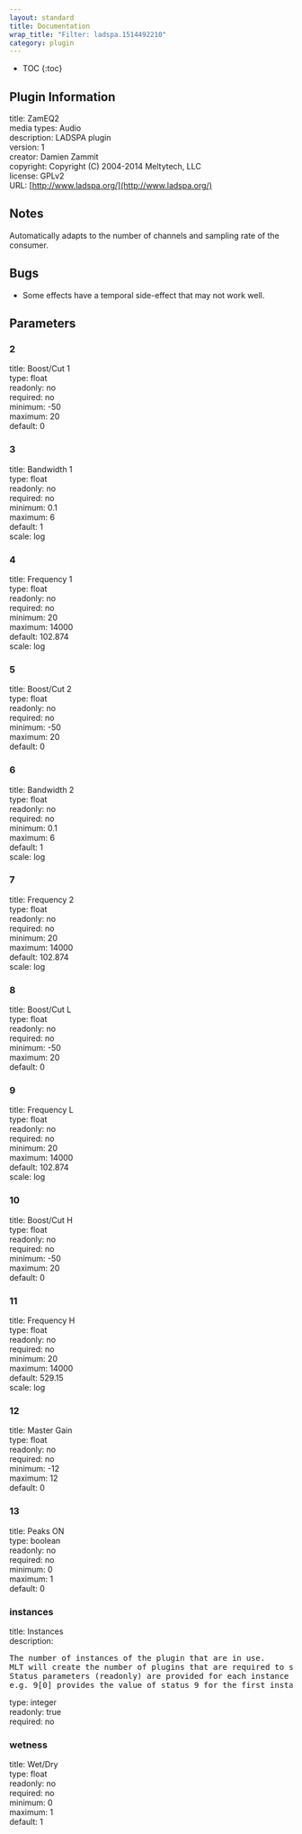 ```yaml
---
layout: standard
title: Documentation
wrap_title: "Filter: ladspa.1514492210"
category: plugin
---
```

* TOC
{:toc}

## Plugin Information

title: ZamEQ2  
media types:
Audio  
description: LADSPA plugin  
version: 1  
creator: Damien Zammit  
copyright: Copyright (C) 2004-2014 Meltytech, LLC  
license: GPLv2  
URL: [http://www.ladspa.org/](http://www.ladspa.org/)  

## Notes

Automatically adapts to the number of channels and sampling rate of the consumer.

## Bugs

* Some effects have a temporal side-effect that may not work well.


## Parameters

### 2

title: Boost/Cut 1    
type: float  
readonly: no  
required: no  
minimum: -50  
maximum: 20  
default: 0  

### 3

title: Bandwidth 1    
type: float  
readonly: no  
required: no  
minimum: 0.1  
maximum: 6  
default: 1  
scale: log  

### 4

title: Frequency 1    
type: float  
readonly: no  
required: no  
minimum: 20  
maximum: 14000  
default: 102.874  
scale: log  

### 5

title: Boost/Cut 2    
type: float  
readonly: no  
required: no  
minimum: -50  
maximum: 20  
default: 0  

### 6

title: Bandwidth 2    
type: float  
readonly: no  
required: no  
minimum: 0.1  
maximum: 6  
default: 1  
scale: log  

### 7

title: Frequency 2    
type: float  
readonly: no  
required: no  
minimum: 20  
maximum: 14000  
default: 102.874  
scale: log  

### 8

title: Boost/Cut L    
type: float  
readonly: no  
required: no  
minimum: -50  
maximum: 20  
default: 0  

### 9

title: Frequency L    
type: float  
readonly: no  
required: no  
minimum: 20  
maximum: 14000  
default: 102.874  
scale: log  

### 10

title: Boost/Cut H    
type: float  
readonly: no  
required: no  
minimum: -50  
maximum: 20  
default: 0  

### 11

title: Frequency H    
type: float  
readonly: no  
required: no  
minimum: 20  
maximum: 14000  
default: 529.15  
scale: log  

### 12

title: Master Gain    
type: float  
readonly: no  
required: no  
minimum: -12  
maximum: 12  
default: 0  

### 13

title: Peaks ON    
type: boolean  
readonly: no  
required: no  
minimum: 0  
maximum: 1  
default: 0  

### instances

title: Instances    
description:
<pre>
The number of instances of the plugin that are in use.
MLT will create the number of plugins that are required to support the number of audio channels.
Status parameters (readonly) are provided for each instance and are accessed by specifying the instance number after the identifier (starting at zero).
e.g. 9[0] provides the value of status 9 for the first instance.
</pre>
type: integer  
readonly: true  
required: no  

### wetness

title: Wet/Dry    
type: float  
readonly: no  
required: no  
minimum: 0  
maximum: 1  
default: 1  

